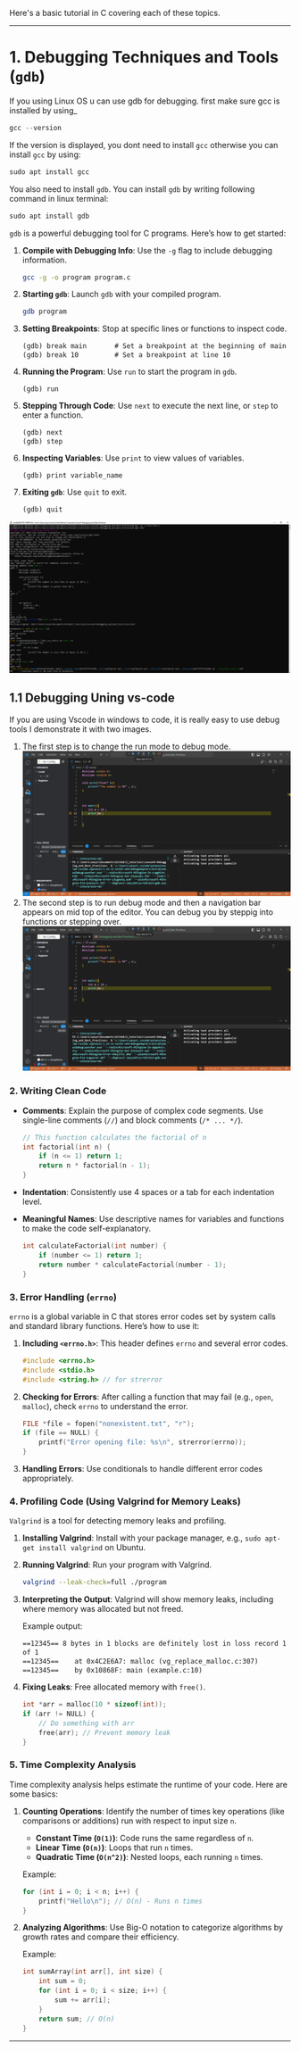 Here's a basic tutorial in C covering each of these topics.

---

# 1. Debugging Techniques and Tools (`gdb`)
If you using Linux OS u can use gdb for debugging. first make sure gcc is installed by using_ 
```c
gcc --version 
```
If the version is displayed, you dont need to install `gcc` otherwise you can install `gcc` by using: 
```c
sudo apt install gcc
```
You also need to install `gdb`. You can install `gdb` by writing following command in linux terminal: 
```c
sudo apt install gdb
```

`gdb` is a powerful debugging tool for C programs. Here’s how to get started:

1. **Compile with Debugging Info**: Use the `-g` flag to include debugging information.
   ```bash
   gcc -g -o program program.c
   ```

2. **Starting `gdb`**: Launch `gdb` with your compiled program.
   ```bash
   gdb program
   ```

3. **Setting Breakpoints**: Stop at specific lines or functions to inspect code.
   ```gdb
   (gdb) break main       # Set a breakpoint at the beginning of main
   (gdb) break 10         # Set a breakpoint at line 10
   ```

4. **Running the Program**: Use `run` to start the program in `gdb`.
   ```gdb
   (gdb) run
   ```

5. **Stepping Through Code**: Use `next` to execute the next line, or `step` to enter a function.
   ```gdb
   (gdb) next
   (gdb) step
   ```

6. **Inspecting Variables**: Use `print` to view values of variables.
   ```gdb
   (gdb) print variable_name
   ```

7. **Exiting `gdb`**: Use `quit` to exit.
   ```gdb
   (gdb) quit
   ```
![Demo image](demo3.png)
## 1.1 Debugging Uning vs-code
If you are using Vscode in windows to code, it is really easy to use debug tools I demonstrate it with two images. 
1. The first step is to change the run mode to debug mode. 
![Change the mode to debugg.](demo1.png)
2. The second step is to run debug mode and then a navigation bar appears on mid top of the editor. You can debug you by steppig into functions or stepping over. 
![Debugger natigation bar](demo2.png) 




### 2. Writing Clean Code

- **Comments**: Explain the purpose of complex code segments. Use single-line comments (`//`) and block comments (`/* ... */`).

   ```c
   // This function calculates the factorial of n
   int factorial(int n) {
       if (n <= 1) return 1;
       return n * factorial(n - 1);
   }
   ```

- **Indentation**: Consistently use 4 spaces or a tab for each indentation level.

- **Meaningful Names**: Use descriptive names for variables and functions to make the code self-explanatory.
  
   ```c
   int calculateFactorial(int number) {
       if (number <= 1) return 1;
       return number * calculateFactorial(number - 1);
   }
   ```

### 3. Error Handling (`errno`)

`errno` is a global variable in C that stores error codes set by system calls and standard library functions. Here’s how to use it:

1. **Including `<errno.h>`**: This header defines `errno` and several error codes.

   ```c
   #include <errno.h>
   #include <stdio.h>
   #include <string.h> // for strerror
   ```

2. **Checking for Errors**: After calling a function that may fail (e.g., `open`, `malloc`), check `errno` to understand the error.

   ```c
   FILE *file = fopen("nonexistent.txt", "r");
   if (file == NULL) {
       printf("Error opening file: %s\n", strerror(errno));
   }
   ```

3. **Handling Errors**: Use conditionals to handle different error codes appropriately.

### 4. Profiling Code (Using Valgrind for Memory Leaks)

`Valgrind` is a tool for detecting memory leaks and profiling.

1. **Installing Valgrind**: Install with your package manager, e.g., `sudo apt-get install valgrind` on Ubuntu.

2. **Running Valgrind**: Run your program with Valgrind.
   ```bash
   valgrind --leak-check=full ./program
   ```

3. **Interpreting the Output**: Valgrind will show memory leaks, including where memory was allocated but not freed.

   Example output:
   ```
   ==12345== 8 bytes in 1 blocks are definitely lost in loss record 1 of 1
   ==12345==    at 0x4C2E6A7: malloc (vg_replace_malloc.c:307)
   ==12345==    by 0x10868F: main (example.c:10)
   ```

4. **Fixing Leaks**: Free allocated memory with `free()`.

   ```c
   int *arr = malloc(10 * sizeof(int));
   if (arr != NULL) {
       // Do something with arr
       free(arr); // Prevent memory leak
   }
   ```

### 5. Time Complexity Analysis

Time complexity analysis helps estimate the runtime of your code. Here are some basics:

1. **Counting Operations**: Identify the number of times key operations (like comparisons or additions) run with respect to input size `n`.

   - **Constant Time (`O(1)`)**: Code runs the same regardless of `n`.
   - **Linear Time (`O(n)`)**: Loops that run `n` times.
   - **Quadratic Time (`O(n^2)`)**: Nested loops, each running `n` times.

   Example:
   ```c
   for (int i = 0; i < n; i++) {
       printf("Hello\n"); // O(n) - Runs n times
   }
   ```

2. **Analyzing Algorithms**: Use Big-O notation to categorize algorithms by growth rates and compare their efficiency.

   Example:
   ```c
   int sumArray(int arr[], int size) {
       int sum = 0;
       for (int i = 0; i < size; i++) {
           sum += arr[i];
       }
       return sum; // O(n)
   }
   ```

---
